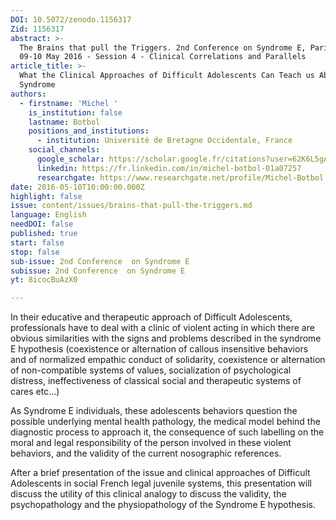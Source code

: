 ```yaml
---
DOI: 10.5072/zenodo.1156317
Zid: 1156317
abstract: >-
  The Brains that pull the Triggers. 2nd Conference on Syndrome E, Paris IAS,
  09-10 May 2016 - Session 4 - Clinical Correlations and Parallels
article_title: >-
  What the Clinical Approaches of Difficult Adolescents Can Teach us About E
  Syndrome
authors:
  - firstname: 'Michel '
    is_institution: false
    lastname: Botbol
    positions_and_institutions:
      - institution: Université de Bretagne Occidentale, France
    social_channels:
      google_scholar: https://scholar.google.fr/citations?user=62K6L5gAAAAJ&hl=fr
      linkedin: https://fr.linkedin.com/in/michel-botbol-01a07257
      researchgate: https://www.researchgate.net/profile/Michel-Botbol
date: 2016-05-10T10:00:00.000Z
highlight: false
issue: content/issues/brains-that-pull-the-triggers.md
language: English
needDOI: false
published: true
start: false
stop: false
sub-issue: 2nd Conference  on Syndrome E
subissue: 2nd Conference  on Syndrome E
yt: 8icocBuAzX0

---
```


In their educative and therapeutic approach of Difficult Adolescents, professionals have to deal with a clinic of violent acting in which there are obvious similarities with the signs and problems described in the syndrome E hypothesis (coexistence or alternation of callous insensitive behaviors and of normalized empathic conduct of solidarity, coexistence or alternation of non-compatible systems of values, socialization of psychological distress, ineffectiveness of classical social and therapeutic systems of cares etc...)

  
As Syndrome E individuals, these adolescents behaviors question the  
possible underlying mental health pathology, the medical model behind the  
diagnostic process to approach it, the consequence of such labelling on the moral and legal responsibility of the person involved in these violent behaviors, and the validity of the current nosographic references.

  
After a brief presentation of the issue and clinical approaches of Difficult Adolescents in social French legal juvenile systems, this presentation will discuss the utility of this clinical analogy to discuss the validity, the psychopathology and the physiopathology of the Syndrome E hypothesis.

<Youtube yt="8icocBuAzX0" caption="What the Clinical Approaches of Difficult Adolescents Can Teach us About E Syndrome" start="false" stop="false"></Youtube>